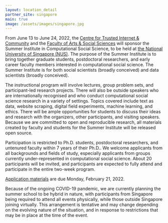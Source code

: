 ```yaml
---
layout: location_detail
partner_site: singapore
main: true
image: /assets/images/singapore.jpg
---
```


From June 13 to June 24, 2022, the [Centre for Trusted Internet & Community](https://ctic.nus.edu.sg/) and the [Faculty of Arts & Social Sciences](https://fass.nus.edu.sg/) will sponsor the Summer Institute in Computational Social Science, to be held at [the National University of Singapore (NUS)](https://www.nus.edu.sg/). The purpose of the Summer Institute is to bring together graduate students, postdoctoral researchers, and early career faculty members interested in computational social science. The Summer Institute is for both social scientists (broadly conceived) and data scientists (broadly conceived).

The instructional program will involve lectures, group problem sets, and participant-led research projects. There will also be outside speakers who are internationally recognised and who conduct computational social science research in a variety of settings. Topics covered include text as data, website scraping, digital field experiments, machine learning, and ethics. There will be ample opportunities for students to discuss their ideas and research with the organizers, other participants, and visiting speakers. Because we are committed to open and reproducible research, all materials created by faculty and students for the Summer Institute will be released open source.

Participation is restricted to Ph.D. students, postdoctoral researchers, and untenured faculty within 7 years of their Ph.D.. We welcome applicants from all backgrounds and fields of study, especially applicants from groups currently under-represented in computational social science. About 20 participants will be invited, and participants are expected to fully attend and participate in the entire two-week program.

[Application materials](https://compsocialscience.github.io/summer-institute/2022/singapore/apply) are due Monday, February 21, 2022.

Because of the ongoing COVID-19 pandemic, we are currently planning the summer school to be hybrid in nature, with participants from Singapore being required to attend all events physically, while those outside Singapore joining virtually. This arrangement is tentative and may change depending on the evolving nature of the situation, and in response to restrictions that may be in place at the time of the event.
